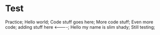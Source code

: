 # Test
Practice;
Hello world;
 Code stuff goes here;
 More code stuff;
 Even more code; adding stuff here <----;
Hello my name is slim shady;
Still testing;